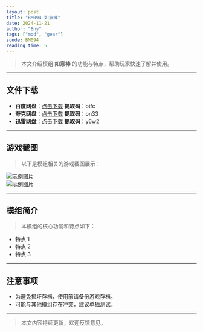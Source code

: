 ```yaml
---
layout: post
title: "BM094 如意棒"
date: 2024-11-21
author: "Bny"
tags: ["mod", "gear"]
scode: BM094
reading_time: 5
---
```


> 本文介绍模组 **如意棒** 的功能与特点，帮助玩家快速了解并使用。

---





## 文件下载
- **百度网盘**：[点击下载](https://pan.baidu.com/s/1fR21I-J8LLPQy3Jz21mI_w?pwd=otfc)  **提取码**：otfc  
- **夸克网盘**：[点击下载](https://pan.quark.cn/s/60935b877e52?pwd=on33)  **提取码**：on33  
- **迅雷网盘**：[点击下载](https://pan.xunlei.com/s/VOCCbd3TfquWt959dnd8zhOiA1?pwd=y6w2)  **提取码**：y6w2  

---

## 游戏截图
> 以下是模组相关的游戏截图展示：

![示例图片](https://example.com/screenshot1.jpg)  
![示例图片](https://example.com/screenshot2.jpg)

---

## 模组简介
> 本模组的核心功能和特点如下：
- 特点 1
- 特点 2
- 特点 3

---

## 注意事项
- 为避免损坏存档，使用前请备份游戏存档。
- 可能与其他模组存在冲突，建议单独测试。

---

> 本文内容持续更新，欢迎反馈意见。
